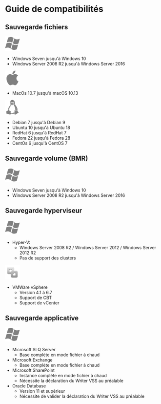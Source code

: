 # Guide de compatibilités

## Sauvegarde fichiers

![](../../.gitbook/assets/image%20%288%29.png)

* Windows Seven jusqu'à Windows 10
* Windows Server 2008 R2 jusqu'à Windows Server 2016

![](../../.gitbook/assets/image%20%282%29.png)

* MacOs 10.7 jusqu'à macOS 10.13

![](../../.gitbook/assets/image%20%2818%29.png)

* Debian 7 jusqu'à Debian 9
* Ubuntu 10 jusqu'à Ubuntu 18
* RedHat 6 jusqu'à RedHat 7 
* Fedora 22 jusqu'à Fedora 28 
* CentOs 6 jusqu'à CentOS 7

## Sauvegarde volume \(BMR\)

![](../../.gitbook/assets/image%20%288%29.png)

* Windows Seven jusqu'à Windows 10
* Windows Server 2008 R2 jusqu'à Windows Server 2016

## Sauvegarde hyperviseur

![](../../.gitbook/assets/image%20%288%29.png)

* Hyper-V: 
  * Windows Server 2008 R2 / Windows Server 2012 / Windows Server 2012 R2
  * Pas de support des clusters

![](../../.gitbook/assets/image%20%2826%29.png)

* VMWare vSphere
  * Version 4.1 à 6.7
  * Support de CBT 
  * Support de vCenter

## Sauvegarde applicative

![](../../.gitbook/assets/image%20%288%29.png)

* Microsoft SLQ Server
  * Base complète en mode fichier à chaud
* Microsoft Exchange
  * Base complète en mode fichier à chaud
* Microsoft SharePoint
  * Instance complète en mode fichier à chaud
  * Nécessite la déclaration du Writer VSS au préalable
* Oracle Database
  * Version 11 et supérieur
  * Nécessite de valider la déclaration du Writer VSS au préalable

 



